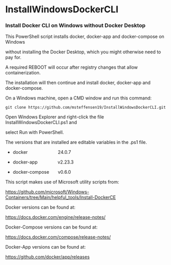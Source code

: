 # InstallWindowsDockerCLI

### Install Docker CLI on Windows without Docker Desktop

This PowerShell script installs docker, docker-app and docker-compose on Windows 

without installing the Docker Desktop, which you might otherwise need to pay for.



A required REBOOT will occur after registry changes that allow containerization.

The installation will then continue and install docker, docker-app and docker-compose.

On a Windows machine, open a CMD window and run this command:

    git clone https://github.com/msteffensen19/InstallWindowsDockerCLI.git

Open Windows Explorer and right-click the file InstallWindowsDockerCLI.ps1 and 

select Run with PowerShell.


The versions that are installed are editable variables in the .ps1 file.

- docker                        24.0.7

- docker-app                v2.23.3

- docker-compose       v0.6.0


This script makes use of Microsoft utility scripts from:

https://github.com/microsoft/Windows-Containers/tree/Main/helpful_tools/Install-DockerCE

Docker versions can be found at:

https://docs.docker.com/engine/release-notes/

Docker-Compose versions can be found at:

https://docs.docker.com/compose/release-notes/

Docker-App versions can be found at:

https://github.com/docker/app/releases


